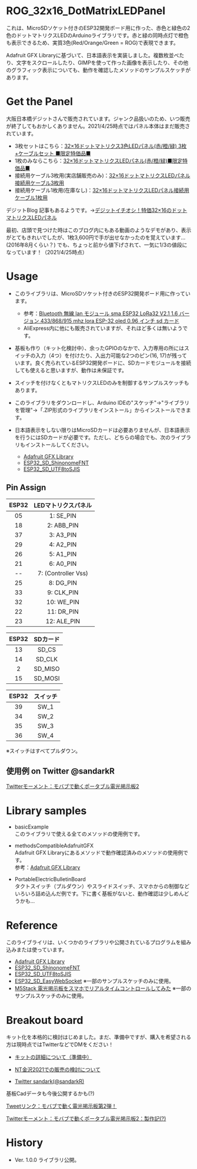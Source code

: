 # ROG_32x16_DotMatrixLEDPanel
これは、MicroSDソケット付きのESP32開発ボード用に作った、赤色と緑色の2色のドットマトリクスLEDのArduinoライブラリです。赤と緑の同時点灯で橙色も表示できるため、実質3色(Red/Orange/Green = ROG)で表現できます。

Adafruit GFX Libraryに基づいて、日本語表示を実装しました。複数枚並べたり、文字をスクロールしたり、GIMPを使って作った画像を表示したり、その他のグラフィック表示についても、動作を確認したメソッドのサンプルスケッチがあります。



# Get the Panel
大阪日本橋デジットさんで販売されています。ジャンク品扱いのため、いつ販売が終了してもおかしくありません。2021/4/25時点ではパネル本体はまだ販売されています。
- 3枚セットはこちら：[32×16ドットマトリクス3色LEDパネル(赤/橙/緑) 3枚+ケーブルセット ■限定特価品■](https://eleshop.jp/shop/g/gK86413/)
- 1枚のみならこちら：[32×16ドットマトリクスLEDパネル(赤/橙/緑)■限定特価品■](https://eleshop.jp/shop/g/gEB8411/)
- 接続用ケーブル3枚用(実店舗販売のみ)：[32×16ドットマトリクスLEDパネル接続用ケーブル3枚用](https://eleshop.jp/shop/g/gEBC412/)
- 接続用ケーブル1枚用(在庫なし)：[32×16ドットマトリクスLEDパネル接続用ケーブル1枚用](https://eleshop.jp/shop/g/gEBC411/)


デジットBlog 記事もあるようです。->[デジットイチオシ！特価32×16のドットマトリクスLEDパネル](http://blog.digit-parts.com/archives/51941371.html)


最初、店頭で見つけた時はこのブログ内にもある動画のようなデモがあり、表示がとてもきれいでしたが、1枚3,600円で手が出せなかったのを覚えています...(2016年8月くらい？) でも、ちょっと前から値下げされて、一気に1/3の値段になっています！（2021/4/25時点）



# Usage
- このライブラリは、MicroSDソケット付きのESP32開発ボード用に作っています。
  - 参考：[Bluetooth 無線 lan モジュール sma ESP32 LoRa32 V2.1 1.6 バージョン 433/868/915 mhz lora ESP-32 oled 0.96 インチ sd カード](https://ja.aliexpress.com/item/10000209791921.html?channel=twinner)
  - AliExpress内に他にも販売されていますが、それほど多くは無いようです。

- 基板も作り（キット化検討中）、余ったGPIOのなかで、入力専用の所にはスイッチの入力（4つ）を付けたり、入出力可能な2つのピン(16, 17)が残っています。良く売られているESP32開発ボードに、SDカードモジュールを接続しても使えると思いますが、動作は未保証です。

- スイッチを付けなくともマトリクスLEDのみを制御するサンプルスケッチもあります。

- このライブラリをダウンロードし、Arduino IDEの"スケッチ"->"ライブラリを管理"->「.ZIP形式のライブラリをインストール」からインストールできます。

- 日本語表示をしない限りはMicroSDカードは必要ありませんが、日本語表示を行うにはSDカードが必要です。ただし、どちらの場合でも、次のライブラリもインストールしてください。
  - [Adafruit GFX Library](https://github.com/adafruit/Adafruit-GFX-Library)
  - [ESP32_SD_ShinonomeFNT](https://github.com/mgo-tec/ESP32_SD_ShinonomeFNT)
  - [ESP32_SD_UTF8toSJIS](https://github.com/mgo-tec/ESP32_SD_UTF8toSJIS)


## Pin Assign

| ESP32 | LEDマトリクスパネル |
| :--: | :--: |
| 05 | 1: SE_PIN |
| 18 | 2: ABB_PIN |
| 37 | 3: A3_PIN |
| 29 | 4: A2_PIN |
| 26 | 5: A1_PIN |
| 21 | 6: A0_PIN |
| -- | 7: (Controller  Vss) |
| 25 | 8: DG_PIN |
| 33 | 9: CLK_PIN |
| 32 | 10: WE_PIN |
| 22 | 11: DR_PIN |
| 23 | 12: ALE_PIN |

| ESP32 | SDカード |
| :--: | :--: |
| 13 | SD_CS    |
| 14 | SD_CLK  |
|  2 | SD_MISO |
| 15 | SD_MOSI |

| ESP32 | スイッチ |
| :--: | :--: |
| 39 | SW_1 |
| 34 | SW_2 |
| 35 | SW_3 |
| 36 | SW_4 |

※スイッチはすべてプルダウン。
 
 
 

## 使用例 on Twitter @sandarkR  
[Twitterモーメント：モバブで動くポータブル電光掲示板2](https://twitter.com/i/events/1379372812234727424?s=20)



# Library samples
- basicExample  
このライブラリで使える全てのメソッドの使用例です。

- methodsCompatibleAdafruitGFX  
Adafruit GFX Libraryにあるメソッドで動作確認済みのメソッドの使用例です。  
参考：[Adafruit GFX Library](http://adafruit.github.io/Adafruit-GFX-Library/html/index.html)

- PortableElectricBulletinBoard  
タクトスイッチ（プルダウン）やスライドスイッチ、スマホからの制御などいろいろ詰め込んだ例です。下に書く基板がないと、動作確認は少しめんどうかも...



# Reference
このライブライリは、いくつかのライブラリや公開されているプログラムを組み込みまたは使っています。

- [Adafruit GFX Library](https://github.com/adafruit/Adafruit-GFX-Library)
- [ESP32_SD_ShinonomeFNT](https://github.com/mgo-tec/ESP32_SD_ShinonomeFNT)
- [ESP32_SD_UTF8toSJIS](https://github.com/mgo-tec/ESP32_SD_UTF8toSJIS)
- [ESP32_SD_EasyWebSocket](https://github.com/mgo-tec/ESP32_SD_EasyWebSocket) ※一部のサンプルスケッチのみに使用。
- [M5Stack 電光掲示板をスマホでリアルタイムコントロールしてみた](https://www.mgo-tec.com/blog-entry-m5stack-websocket-message-board-esp32.html) ※一部のサンプルスケッチのみに使用。

# Breakout board
キット化を本格的に検討はじめました。まだ、準備中ですが、購入を希望される方は現時点ではTwitterなどでDMをください！

- [キットの詳細について（準備中）](https://t.co/D9qhNwetGZ?amp=1)

- [NT金沢2021での販売の検討について](https://twitter.com/sandarkR/status/1401406649265393666?s=20)

- [Twitter sandark(@sandarkR)](https://twitter.com/sandarkR)

基板Cadデータも今後公開するかも(?)

[Tweetリンク：モバブで動く電光掲示板第2弾！](https://twitter.com/sandarkR/status/1379369349589385220?s=20)

[Twitterモーメント：モバブで動くポータブル電光掲示板2：製作記(?)](https://twitter.com/i/events/1379414496079310849?s=20)



# History
- Ver. 1.0.0  ライブラリ公開。
